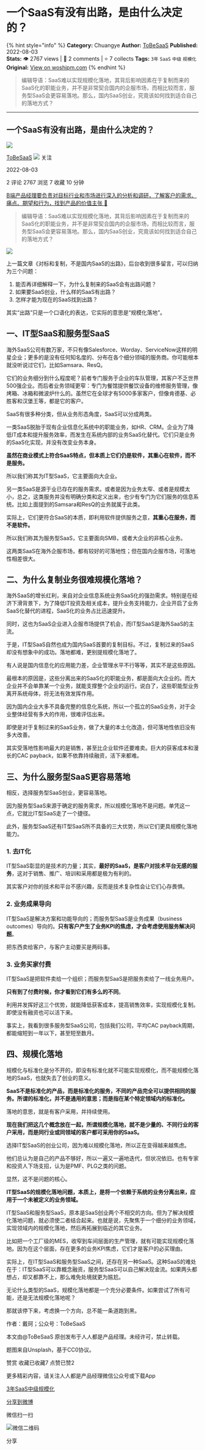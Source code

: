 # 一个SaaS有没有出路，是由什么决定的？
{% hint style="info" %}
**Category:** Chuangye
**Author:** [ToBeSaaS](https://www.woshipm.com/u/1341134)
**Published:** 2022-08-03  
**Stats:** 👁️ 2767 views | 💬 2 comments | ⭐ 7 collects
**Tags:** `3年` `SaaS` `中级` `规模化`
**Original:** [View on woshipm.com](https://www.woshipm.com/chuangye/5551040.html)
{% endhint %}
> 编辑导语：SaaS难以实现规模化落地，其背后影响因素在于复制而来的SaaS化的职能业务，并不是非常契合国内的企服市场，而相比较而言，服务型SaaS会更容易落地。那么，国内SaaS创业，究竟该如何找到适合自己的落地方式？

---

## 一个SaaS有没有出路，是由什么决定的？

[![](https://static.qidianla.com/woshipm_def_head_1.jpg?imageView2/1/w/72/h/72/q/100)](https://www.woshipm.com/u/1341134)

[ToBeSaaS](https://www.woshipm.com/u/1341134) ![](https://static.woshipm.com/tag/1101_1@2x.png) 关注

2022-08-03

2 评论 2767 浏览 7 收藏 10 分钟

[B端产品经理要负责对目标行业和市场进行深入的分析和调研，了解客户的需求、痛点、期望和行为，找到产品的价值主张 🔗](https://ke.qidianla.com/courses/bcpm)

> 编辑导语：SaaS难以实现规模化落地，其背后影响因素在于复制而来的SaaS化的职能业务，并不是非常契合国内的企服市场，而相比较而言，服务型SaaS会更容易落地。那么，国内SaaS创业，究竟该如何找到适合自己的落地方式？

![](https://image.woshipm.com/wp-files/2022/08/MnbBmiF8pKVuZ4BZOQYP.jpg)

上一篇文章《对标和复制，不是国内SaaS的出路》，后台收到很多留言，可以归纳为三个问题：

1.  能否再详细解释一下，为什么复制来的SaaS会有出路问题？
2.  如果要SaaS创业，什么样的SaaS有出路？
3.  怎样才能为现在的SaaS找到出路？

其实“出路”只是一个口语化的表达，它实际的意思是“规模化落地”。

## 一、IT型SaaS和服务型SaaS

海外SaaS公司有数万家，不只有像Salesforce、Worday、ServiceNow这样的明星企业；更多的是没有任何知名度的、分布在各个细分领域的服务商。你可能根本就没听说过它们，比如Samsara、ResQ。

它们的业务细分到什么程度呢？前者专门服务于企业的车队管理，其客户不乏世界500强企业。而后者业务领域更窄：专门为餐馆提供餐饮设备的维修服务管理，像烤箱、冰箱和微波炉什么的。虽然它在全球才有5000多家客户，但像肯德基、必胜客和汉堡王等，都是它的客户。

SaaS有很多种分类，但从业务形态角度，SaaS可以分成两类。

一类SaaS脱胎于现有企业信息化系统中的职能业务，如HR、CRM。企业为了降低IT成本和提升服务效率，而发生在系统内部的业务SaaS化替代。它们只是业务的SaaS化实现，并没有改变业务本身。

**虽然在商业模式上符合SaaS特点，但本质上它们仍是软件，其重心在软件，而不是服务。**

所以我们称其为IT型SaaS，它主要面向大企业。

另一类SaaS是源于业已存在的服务需求。或者是因为业务太窄、或者是规模太小，总之，这类服务并没有明确分类和定义出来，也少有专门为它们服务的信息系统。比如上面提到的Samsara和ResQ的业务就属于此类。

实际上，它们更符合SaaS的本质，即利用软件提供服务之意，**其重心在服务，而不是软件。**

所以我们称其为服务型SaaS，它主要面向SMB，或者大企业的非核心业务。

这两类SaaS在海外企服市场，都有较好的可落地性；但在国内企服市场，可落地性相差很大。

## 二、为什么复制业务很难规模化落地？

海外SaaS的增长红利，来自对企业信息系统业务SaaS化的强劲需求。特别是在经济下滑背景下，为了降低IT投资及相关成本，提升业务支持能力，企业开启了业务SaaS化替代的进程，SaaS化的业务占比迅速提升。

同时，这也为SaaS企业进入企服市场提供了机会，而IT型SaaS是海外SaaS的主流。

于是，IT型SaaS自然也成为国内SaaS首要的复制目标。不过，复制过来的SaaS却没有想象中的成功。落地都难，更别提规模化落地了。

有人说是国内信息化的应用能力差，企业管理水平不行等等，其实不是这些原因。

最根本的原因是，这些分离出来的SaaS化的职能业务，都是面向大企业的。而大企业并不会单靠某一个业务，就能支撑整个企业的运行。说白了，这些职能型业务离开系统母体，将无法有效发挥作用。

因为国内企业大多不具备完整的信息化系统，所以一个孤立的SaaS业务，对于企业整体经营有多大的作用，很难评估出来。

即使是对于复制过来的SaaS业务，做了大量的本土化改造，但可落地性依旧没有多大改善。

其实受落地性影响最大的是销售，甚至比企业软件还要难卖。巨大的获客成本和漫长的CAC payback，如果不依靠持续融资，活下来都难。

## 三、为什么服务型SaaS更容易落地

相反，选择服务型SaaS创业，更容易落地。

因为服务型SaaS来源于确定的服务需求，所以规模化落地不是问题。单凭这一点，它就比IT型SaaS走了一个捷径。

此外，服务型SaaS还有IT型SaaS所不具备的三大优势，所以它们更具规模化落地能力。

### 1\. 去IT化

IT型SaaS彰显的是技术的力量；其实，**最好的SaaS，是客户对技术平台无感的服务**，这对于销售、推广、培训和采用都是极为有利的。

其实客户对你的技术和平台不感兴趣，反而是技术复杂性会让它们心存畏惧。

### 2\. 业务成果导向

IT型SaaS是解决方案和功能导向的；而服务型SaaS是业务成果（business outcomes）导向的。**只有客户产生了业务KPI的焦虑，才会考虑使用服务解决问题**。

把东西卖给客户，与客户主动要买是两码事。

### 3\. 业务买家付费

IT型SaaS是把软件卖给一个组织；而服务型SaaS是把服务卖给了一线业务用户。

**只有到了付费时候，你才看到它们有多么的不同**。

利用并发挥好这三个优势，就能降低获客成本，提高销售效率，实现规模化复制。即使没有融资也可以活下来。

事实上，我看到很多服务型SaaS公司，包括我们公司，平均CAC payback周期，都能缩短到一年以下，甚至短至数月。

## 四、规模化落地

规模化与标准化是分不开的，即没有标准化就不可能实现规模化，而不能规模化落地的SaaS，也就失去了创业的意义。

**SaaS不是标准化的产品，而是标准化的服务，不同的产品完全可以提供相同的服务。所谓的标准化，并不是通用的意思；而是指在某个特定领域内的标准化。**

落地的意思，就是有客户采用，并持续使用。

**现在我们把这几个概念放在一起，所谓规模化落地，就不是少量的、不同行业的客户采用，而是同行业或同领域的客户都可采用你的SaaS。**

选择IT型SaaS的创业公司，因为难以规模化落地，所以正在变得越来越焦虑。

他们总认为是自己的产品不够好，所以一遍又一遍地迭代，但状况依旧。也有专家和投资人下场支招，认为是PMF、PLG之类的问题。

显然，这不是问题的核心。

**IT型SaaS的规模化落地问题，本质上，是将一个依赖于系统的业务分离出来，应用于一个未被定义的业务领域。**

IT型SaaS和服务型SaaS，原本是SaaS创业两个不相交的方向。但为了解决规模化落地问题，就必须使二者结合起来。也就是说，先聚焦于一个细分的业务领域，实现领域内的规模化落地，然后再拓展到临近的其它业务。

比如把一个工厂级的MES，收窄到车间层面的生产管理，就有可能实现规模化落地。因为在这个层面，存在更多的业务KPI焦虑，它们才是客户的必买理由。

实际上，在IT型SaaS和服务型SaaS之间，还存在另一种SaaS。这种SaaS的难处在于：IT型SaaS可以靠概念融资，服务型SaaS可以自己解决现金流。如果两头都想占，却又都靠不上，那么难免处境就更为尴尬。

无论什么类型的SaaS，规模化落地都是一个充分必要条件。如果尝试了所有可能，还是无法规模化落地呢？

那就该停下来，考虑换一个方向，总不能一条道跑到黑。

作者：戴珂；公众号：ToBeSaaS

本文由@ToBeSaaS 原创发布于人人都是产品经理。未经许可，禁止转载。

题图来自Unsplash，基于CC0协议。

赞赏 收藏已收藏7 点赞已赞2

更多精彩内容，请关注人人都是产品经理微信公众号或下载App

[3年](https://www.woshipm.com/tag/3%e5%b9%b4)[SaaS](https://www.woshipm.com/tag/saas)[中级](https://www.woshipm.com/tag/%e4%b8%ad%e7%ba%a7)[规模化](https://www.woshipm.com/tag/%e8%a7%84%e6%a8%a1%e5%8c%96)

[分享到微博](https://service.weibo.com/share/share.php?appkey=2775287854&title=一个SaaS有没有出路，是由什么决定的？&url=https://www.woshipm.com/chuangye/5551040.html&pic=https://image.woshipm.com/wp-files/2022/08/MnbBmiF8pKVuZ4BZOQYP.jpg)

微信扫一扫

![微信二维码](https://api.pwmqr.com/qrcode/create/?url=https://www.woshipm.com/chuangye/5551040.html)

分享